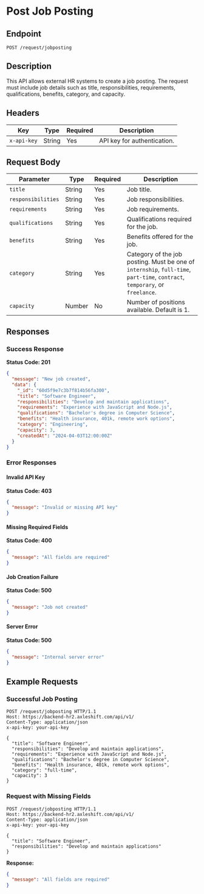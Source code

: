 # Post Job Posting

## Endpoint

`POST /request/jobposting`

## Description

This API allows external HR systems to create a job posting. The request must include job details such as title, responsibilities, requirements, qualifications, benefits, category, and capacity.

## Headers

| Key         | Type   | Required | Description                 |
| ----------- | ------ | -------- | --------------------------- |
| `x-api-key` | String | Yes      | API key for authentication. |

## Request Body

| Parameter        | Type   | Required | Description                                         |
| --------------- | ------ | -------- | --------------------------------------------------- |
| `title`         | String | Yes      | Job title.                                         |
| `responsibilities` | String | Yes      | Job responsibilities.                              |
| `requirements`  | String | Yes      | Job requirements.                                  |
| `qualifications` | String | Yes      | Qualifications required for the job.               |
| `benefits`      | String | Yes      | Benefits offered for the job.                      |
| `category`      | String | Yes      | Category of the job posting. Must be one of `internship`, `full-time`, `part-time`, `contract`, `temporary`, or `freelance`. |
| `capacity`      | Number | No       | Number of positions available. Default is 1.      |

## Responses

### **Success Response**

**Status Code: 201**

```json
{
  "message": "New job created",
  "data": {
    "_id": "60d5f9e7c3b7f814b56fa300",
    "title": "Software Engineer",
    "responsibilities": "Develop and maintain applications",
    "requirements": "Experience with JavaScript and Node.js",
    "qualifications": "Bachelor's degree in Computer Science",
    "benefits": "Health insurance, 401k, remote work options",
    "category": "Engineering",
    "capacity": 3,
    "createdAt": "2024-04-03T12:00:00Z"
  }
}
```

### **Error Responses**

#### **Invalid API Key**

**Status Code: 403**

```json
{
  "message": "Invalid or missing API key"
}
```

#### **Missing Required Fields**

**Status Code: 400**

```json
{
  "message": "All fields are required"
}
```

#### **Job Creation Failure**

**Status Code: 500**

```json
{
  "message": "Job not created"
}
```

#### **Server Error**

**Status Code: 500**

```json
{
  "message": "Internal server error"
}
```

## Example Requests

### **Successful Job Posting**

```http
POST /request/jobposting HTTP/1.1
Host: https://backend-hr2.axleshift.com/api/v1/
Content-Type: application/json
x-api-key: your-api-key

{
  "title": "Software Engineer",
  "responsibilities": "Develop and maintain applications",
  "requirements": "Experience with JavaScript and Node.js",
  "qualifications": "Bachelor's degree in Computer Science",
  "benefits": "Health insurance, 401k, remote work options",
  "category": "full-time",
  "capacity": 3
}
```

### **Request with Missing Fields**

```http
POST /request/jobposting HTTP/1.1
Host: https://backend-hr2.axleshift.com/api/v1/
Content-Type: application/json
x-api-key: your-api-key

{
  "title": "Software Engineer",
  "responsibilities": "Develop and maintain applications"
}
```

**Response:**

```json
{
  "message": "All fields are required"
}
```

